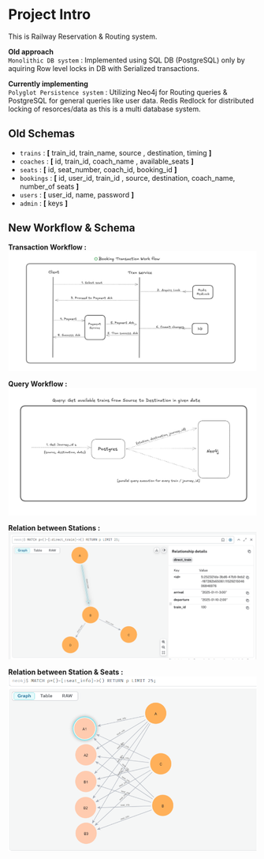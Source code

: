 # Project Intro

This is Railway Reservation & Routing system.

**Old approach**  
`Monolithic DB system` : Implemented using SQL DB (PostgreSQL) only by aquiring Row level locks in DB with Serialized transactions.

**Currently implementing**  
`Polyglot Persistence system` : Utilizing Neo4j for Routing queries & PostgreSQL for general queries like user data. Redis Redlock for distributed locking of resorces/data as this is a multi database system.

## Old Schemas

- `trains` : **[** train_id, train_name, source , destination, timing **]**
- `coaches` : **[** id, train_id, coach_name , available_seats **]**
- `seats` : **[** id, seat_number, coach_id, booking_id **]**
- `bookings` : **[** id, user_id, train_id , source, destination, coach_name, number_of seats **]**
- `users` : **[** user_id, name, password **]**
- `admin` : **[** keys **]**

## New Workflow & Schema

**Transaction Workflow :**
![Transaction Workflow Image](https://github.com/MANURAJ7/Railway_Booking_Task/blob/main/README_images/workflow/transaction.png)

**Query Workflow :**
![Query Workflow Image](https://github.com/MANURAJ7/Railway_Booking_Task/blob/main/README_images/workflow/Get_trains.png)

**Relation between Stations :**
![Relation between Stations Image](https://github.com/MANURAJ7/Railway_Booking_Task/blob/main/README_images/database/station_to_station.png)

**Relation between Station & Seats :**
![Relation between Stations & Seats Image](https://github.com/MANURAJ7/Railway_Booking_Task/blob/main/README_images/database/station_to_seat.png)
